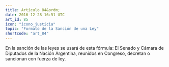 ```yaml
---
title: Artículo 84&ordm;
date: 2016-12-28 16:51 UTC
art_id: 85
icon: "icono_justicia"
topic: "Formato de la Sanción de una Ley"
shortcode: "art_84"
---
```

En la sanción de las leyes se usará de esta fórmula: El Senado y Cámara de Diputados de la Nación Argentina, reunidos en Congreso, decretan o sancionan con fuerza de ley. 
